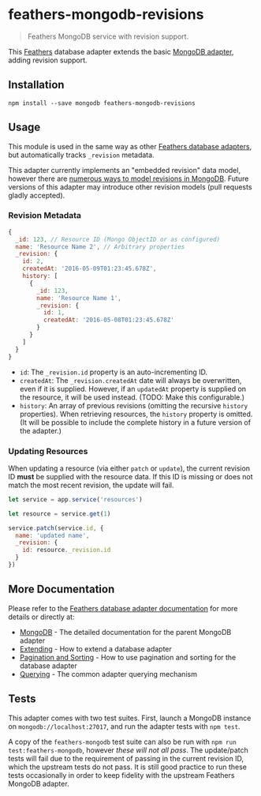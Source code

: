 # feathers-mongodb-revisions

> Feathers MongoDB service with revision support.

This [Feathers](http://feathersjs.com) database adapter extends the basic [MongoDB adapter](https://github.com/feathersjs/feathers-mongodb), adding revision support.

## Installation

`npm install --save mongodb feathers-mongodb-revisions`

## Usage

This module is used in the same way as other [Feathers database adapters](http://docs.feathersjs.com/databases/readme.html), but automatically tracks `_revision` metadata.

This adapter currently implements an "embedded revision" data model, however there are [numerous ways to model revisions in MongoDB](http://www.askasya.com/post/trackversions/). Future versions of this adapter may introduce other revision models (pull requests gladly accepted).

### Revision Metadata

```js
{
  _id: 123, // Resource ID (Mongo ObjectID or as configured)
  name: 'Resource Name 2', // Arbitrary properties
  _revision: {
    id: 2,
    createdAt: '2016-05-09T01:23:45.678Z',
    history: [
      {
        _id: 123,
        name: 'Resource Name 1',
        _revision: {
          id: 1,
          createdAt: '2016-05-08T01:23:45.678Z'
        }
      }
    ]
  }
}
```

- `id`: The `_revision.id` property is an auto-incrementing ID.
- `createdAt`: The `_revision.createdAt` date will always be overwritten, even if it is supplied. However, if an `updatedAt` property is supplied on the resource, it will be used instead. (TODO: Make this configurable.)
- `history`: An array of previous revisions (omitting the recursive `history` properties). When retrieving resources, the `history` property is omitted. (It will be possible to include the complete history in a future version of the adapter.)

### Updating Resources

When updating a resource (via either `patch` or `update`), the current revision ID **must** be supplied with the resource data. If this ID is missing or does not match the most recent revision, the update will fail.

```js
let service = app.service('resources')

let resource = service.get(1)

service.patch(service.id, {
  name: 'updated name',
  _revision: {
    id: resource._revision.id
  }
})
```

## More Documentation

Please refer to the [Feathers database adapter documentation](http://docs.feathersjs.com/databases/readme.html) for more details or directly at:

- [MongoDB](http://docs.feathersjs.com/databases/mongodb.html) - The detailed documentation for the parent MongoDB adapter
- [Extending](http://docs.feathersjs.com/databases/extending.html) - How to extend a database adapter
- [Pagination and Sorting](http://docs.feathersjs.com/databases/pagination.html) - How to use pagination and sorting for the database adapter
- [Querying](http://docs.feathersjs.com/databases/querying.html) - The common adapter querying mechanism

## Tests

This adapter comes with two test suites. First, launch a MongoDB instance on `mongodb://localhost:27017`, and run the adapter tests with `npm test`.

A copy of the `feathers-mongodb` test suite can also be run with `npm run test:feathers-mongodb`, however _these will not all pass_. The update/patch tests will fail due to the requirement of passing in the current revision ID, which the upstream tests do not pass. It is still good practice to run these tests occasionally in order to keep fidelity with the upstream Feathers MongoDB adapter.
